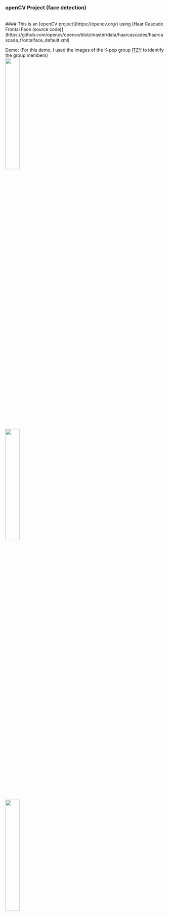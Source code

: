 ### openCV Project (face detection)
<br>
#### This is an [openCV project](https://opencv.org/) using [Haar Cascade Frontal Face (source code)](https://github.com/opencv/opencv/blob/master/data/haarcascades/haarcascade_frontalface_default.xml) 

Demo: (For this demo, I used the images of the K-pop group [ITZY](https://en.wikipedia.org/wiki/Itzy) to identify the group members)
<br>
<img src= https://github.com/cedric130813/opencv-project/blob/main/Sample%20Screenshots/photo_2021-06-15_20-57-38.jpg height=30% width=30% />
<br>
<img src= https://github.com/cedric130813/opencv-project/blob/main/Sample%20Screenshots/photo_2021-06-15_22-33-41.jpg height=30% width=30% />
<br>
<img src= https://github.com/cedric130813/opencv-project/blob/main/Sample%20Screenshots/photo_2021-06-15_22-52-14.jpg height=30% width=30% />
